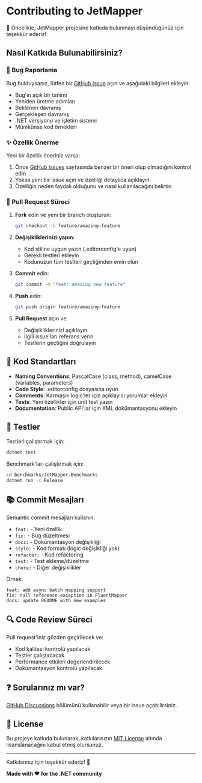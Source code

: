 # Contributing to JetMapper

🎉 Öncelikle, JetMapper projesine katkıda bulunmayı düşündüğünüz için teşekkür ederiz!

## Nasıl Katkıda Bulunabilirsiniz?

### 🐛 Bug Raporlama

Bug bulduysanız, lütfen bir [GitHub Issue](https://github.com/mennansevim/jet-mapper/issues) açın ve aşağıdaki bilgileri ekleyin:

- Bug'ın açık bir tanımı
- Yeniden üretme adımları
- Beklenen davranış
- Gerçekleşen davranış
- .NET versiyonu ve işletim sistemi
- Mümkünse kod örnekleri

### ✨ Özellik Önerme

Yeni bir özellik öneriniz varsa:

1. Önce [GitHub Issues](https://github.com/mennansevim/jet-mapper/issues) sayfasında benzer bir öneri olup olmadığını kontrol edin
2. Yoksa yeni bir issue açın ve özelliği detaylıca açıklayın
3. Özelliğin neden faydalı olduğunu ve nasıl kullanılacağını belirtin

### 🔧 Pull Request Süreci

1. **Fork** edin ve yeni bir branch oluşturun:
   ```bash
   git checkout -b feature/amazing-feature
   ```

2. **Değişikliklerinizi yapın:**
   - Kod stiline uygun yazın (.editorconfig'e uyun)
   - Gerekli testleri ekleyin
   - Kodunuzun tüm testleri geçtiğinden emin olun

3. **Commit** edin:
   ```bash
   git commit -m "feat: amazing new feature"
   ```

4. **Push** edin:
   ```bash
   git push origin feature/amazing-feature
   ```

5. **Pull Request** açın ve:
   - Değişikliklerinizi açıklayın
   - İlgili issue'ları referans verin
   - Testlerin geçtiğini doğrulayın

## 📝 Kod Standartları

- **Naming Conventions**: PascalCase (class, method), camelCase (variables, parameters)
- **Code Style**: .editorconfig dosyasına uyun
- **Comments**: Karmaşık logic'ler için açıklayıcı yorumlar ekleyin
- **Tests**: Yeni özellikler için unit test yazın
- **Documentation**: Public API'lar için XML dokümantasyonu ekleyin

## 🧪 Testler

Testleri çalıştırmak için:

```bash
dotnet test
```

Benchmark'ları çalıştırmak için:

```bash
cd benchmarks/JetMapper.Benchmarks
dotnet run -c Release
```

## 📚 Commit Mesajları

Semantic commit mesajları kullanın:

- `feat:` - Yeni özellik
- `fix:` - Bug düzeltmesi
- `docs:` - Dokümantasyon değişikliği
- `style:` - Kod formatı (logic değişikliği yok)
- `refactor:` - Kod refactoring
- `test:` - Test ekleme/düzeltme
- `chore:` - Diğer değişiklikler

Örnek:
```
feat: add async batch mapping support
fix: null reference exception in FluentMapper
docs: update README with new examples
```

## 🔍 Code Review Süreci

Pull request'iniz gözden geçirilecek ve:

- Kod kalitesi kontrolü yapılacak
- Testler çalıştırılacak
- Performance etkileri değerlendirilecek
- Dokümantasyon kontrolü yapılacak

## ❓ Sorularınız mı var?

[GitHub Discussions](https://github.com/mennansevim/jet-mapper/discussions) bölümünü kullanabilir veya bir issue açabilirsiniz.

## 📄 License

Bu projeye katkıda bulunarak, katkılarınızın [MIT License](LICENSE) altında lisanslanacağını kabul etmiş olursunuz.

---

Katkılarınız için teşekkür ederiz! 🚀

**Made with ❤️ for the .NET community**

